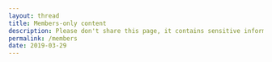 ```yaml
---
layout: thread
title: Members-only content
description: Please don't share this page, it contains sensitive information for SPARC members-only.
permalink: /members
date: 2019-03-29
---
```

